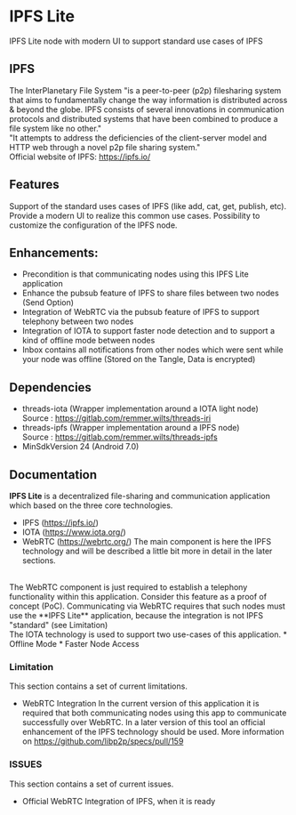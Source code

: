 
# IPFS Lite
IPFS Lite node with modern UI to support standard use cases of IPFS


## IPFS
The InterPlanetary File System "is a peer-to-peer (p2p) filesharing system that aims to fundamentally change the way information is distributed across & beyond the globe. IPFS consists of several innovations in communication protocols and distributed systems that have been combined to produce a file system like no other."
<br>
"It attempts to address the deficiencies of the client-server model and HTTP web through a novel p2p file sharing system."
<br>
Official website of IPFS: https://ipfs.io/


## Features 
Support of the standard uses cases of IPFS (like add, cat, get, publish, etc).
Provide a modern UI to realize this common use cases.
Possibility to customize the configuration of the IPFS node.

## Enhancements:
- Precondition is that communicating nodes using this IPFS Lite application
- Enhance the pubsub feature of IPFS to share files between two nodes (Send Option)
- Integration of WebRTC via the pubsub feature of IPFS to support telephony between two nodes
- Integration of IOTA to support faster node detection and to support a kind of offline mode
between nodes
- Inbox contains all notifications from other nodes which were sent while your node
was offline (Stored on the Tangle, Data is encrypted)


## Dependencies 
- threads-iota (Wrapper implementation around a IOTA light node)
<br>Source : https://gitlab.com/remmer.wilts/threads-iri
- threads-ipfs (Wrapper implementation around a IPFS node)
<br>Source : https://gitlab.com/remmer.wilts/threads-ipfs
- MinSdkVersion 24 (Android 7.0)


## Documentation

**IPFS Lite** is a decentralized file-sharing and communication application which based on the
three core technologies.
* IPFS (https://ipfs.io/) 
* IOTA (https://www.iota.org/)
* WebRTC (https://webrtc.org/) 
The main component is here the IPFS technology and will be described a little bit more in detail
in the later sections. 
</br>
The WebRTC component is just required to establish a telephony functionality within
this application. Consider this feature as a proof of concept (PoC). Communicating via WebRTC 
requires that such nodes must use the **IPFS Lite** application, because the integration is not 
IPFS "standard" (see Limitation)
</br>
The IOTA technology is used to support two use-cases of this application.
* Offline Mode 
* Faster Node Access



### Limitation
This section contains a set of current limitations.
* WebRTC Integration
In the current version of this application it is required that both communicating nodes using 
this app to communicate successfully over WebRTC. In a later version of this tool an official 
enhancement of the IPFS technology should be used.
More information on https://github.com/libp2p/specs/pull/159


### ISSUES
This section contains a set of current issues.
* Official WebRTC Integration of IPFS, when it is ready



